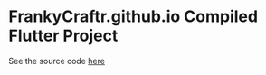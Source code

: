 # FrankyCraftr.github.io Compiled Flutter Project

See the source code [here](https://github.com/FrankyCraftr/portfolio-source)
